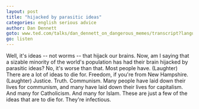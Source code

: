 ```yaml
---
layout: post
title: "hijacked by parasitic ideas"
categories: english serious advice
author: Dan Dennett
goto: www.ted.com/talks/dan_dennett_on_dangerous_memes/transcript?language=en#t-231000
go: listen
---
```

Well, it's ideas -- not worms -- that hijack our brains. Now, am I saying that a sizable minority of the world's population has had their brain hijacked by parasitic ideas? No, it's worse than that. Most people have. (Laughter) There are a lot of ideas to die for. Freedom, if you're from New Hampshire. (Laughter) Justice. Truth. Communism. Many people have laid down their lives for communism, and many have laid down their lives for capitalism. And many for Catholicism. And many for Islam. These are just a few of the ideas that are to die for. They're infectious.
